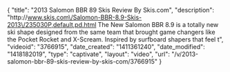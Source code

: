 {
    "title": "2013 Salomon BBR 89 Skis Review By Skis.com",
    "description": "http:\/\/www.skis.com\/Salomon-BBR-8.9-Skis-2013\/235030P,default,pd.html  The New Salomon BBR 8.9 is a totally new ski shape designed from the same team that brought game changers like the Pocket Rocket and X-Scream. Inspired by surfboard shapers that feel t",
    "videoid": "3766915",
    "date_created": "1411361240",
    "date_modified": "1418182019",
    "type": "captivate",
    "layout": "video",
    "url": "\/v\/2013-salomon-bbr-89-skis-review-by-skis-com\/3766915"
}